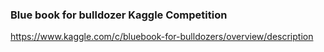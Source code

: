 ###  Blue book for bulldozer Kaggle Competition

https://www.kaggle.com/c/bluebook-for-bulldozers/overview/description